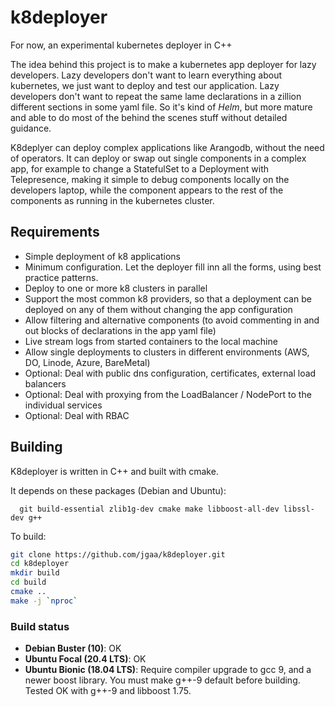 # k8deployer
For now, an experimental kubernetes deployer in C++

The idea behind this project is to make a kubernetes app deployer for lazy developers. Lazy developers don't want to learn everything about kubernetes, we just want to deploy and test our application. Lazy developers don't want to repeat the same lame declarations in a zillion different sections in some yaml file. So it's kind of *Helm*, but more mature and able to do most of the behind the scenes stuff without detailed guidance.

K8deplyer can deploy complex applications like Arangodb, without the need of operators. It can deploy or swap out single components in a complex app, for example to change a StatefulSet to a Deployment with Telepresence, making it simple to debug components locally on the developers laptop, while the component appears to the rest of the components as running in the kubernetes cluster.

## Requirements
- Simple deployment of k8 applications
- Minimum configuration. Let the deployer fill inn all the forms, using best practice patterns.
- Deploy to one or more k8 clusters in parallel
- Support the most common k8 providers, so that a deployment can be deployed on any of them without changing the app configuration
- Allow filtering and alternative components (to avoid commenting in and out blocks of declarations in the app yaml file)
- Live stream logs from started containers to the local machine
- Allow single deployments to clusters in different environments (AWS, DO, Linode, Azure, BareMetal)
- Optional: Deal with public dns configuration, certificates, external load balancers
- Optional: Deal with proxying from the LoadBalancer / NodePort to the individual services
- Optional: Deal with RBAC

## Building

K8deployer is written in C++ and built with cmake.

It depends on these packages (Debian and Ubuntu):
```
  git build-essential zlib1g-dev cmake make libboost-all-dev libssl-dev g++
```

To build:
```sh
git clone https://github.com/jgaa/k8deployer.git
cd k8deployer
mkdir build
cd build
cmake ..
make -j `nproc`

```

### Build status
- **Debian Buster (10)**: OK
- **Ubuntu Focal (20.4 LTS)**: OK
- **Ubuntu Bionic (18.04 LTS)**: Require compiler upgrade to gcc 9, and a newer boost library. You must make g++-9 default before building. Tested OK with g++-9 and libboost 1.75. 

